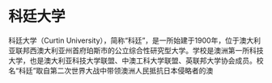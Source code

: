 # 科廷大学

科廷大学（Curtin University），简称“科廷”，是一所始建于1900年，位于澳大利亚联邦西澳大利亚州首府珀斯市的公立综合性研究型大学。学校是澳洲第一所科技大学，也是澳大利亚科技大学联盟、中澳工科大学联盟、英联邦大学协会成员。校名“科廷”取自第二次世界大战中带领澳洲人民抵抗日本侵略者的澳